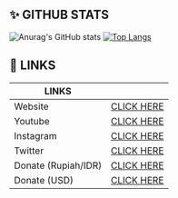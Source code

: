 ## ✨ GITHUB STATS
![Anurag's GitHub stats](https://github-readme-stats.vercel.app/api?username=Kylan1940&show_icons=true&theme=merko)
[![Top Langs](https://github-readme-stats.vercel.app/api/top-langs/?username=Kylan1940&layout=compact)](https://github.com/anuraghazra/github-readme-stats)

## 🔗 LINKS
|LINKS||
|---|---|
| Website | [CLICK HERE](https://kylan1940.github.io) |
| Youtube |[CLICK HERE](https://youtube.com/c/Kylan1940) |
| Instagram | [CLICK HERE](https://www.instagram.com/nx.kyln) |
| Twitter | [CLICK HERE](https://www.twitter.com/itz____kylan) |
| Donate (Rupiah/IDR) | [CLICK HERE](https://trakteer.id/Kylan1940/tip) |
| Donate (USD) | [CLICK HERE](https://ko-fi.com/Kylan1940) |
